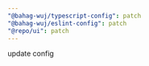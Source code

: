 ```yaml
---
"@bahag-wuj/typescript-config": patch
"@bahag-wuj/eslint-config": patch
"@repo/ui": patch
---
```


update config
